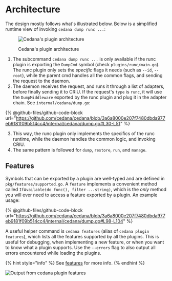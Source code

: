 # Architecture

The design mostly follows what's illustrated below. Below is a simplified runtime view of invoking `cedana dump runc ...`:

<figure><img src="https://github.com/user-attachments/assets/9e6842bd-03d1-4889-b23e-11dcbe7ea25f" alt="Cedana&#x27;s plugin architecture"><figcaption><p>Cedana's plugin architecture</p></figcaption></figure>

1. The subcommand `cedana dump runc ...` is only available if the runc plugin is exporting the `DumpCmd` symbol (check `plugins/runc/main.go`). The runc plugin only sets the _specific_ flags it needs (such as `--id`, `--root`), while the parent cmd handles all the common flags, and sending the request to the daemon.
2. The daemon receives the request, and runs it through a list of adapters, before finally sending it to CRIU. If the request's `type` is `runc`, it will use the `DumpMiddleware` exported by the runc plugin and plug it in the adapter chain. See `internal/cedana/dump.go`:

{% @github-files/github-code-block url="https://github.com/cedana/cedana/blob/3a6a8000e207f7480dbda977eb9181f09b514cc4/internal/cedana/dump.go#L30-L51" %}

3. This way, the runc plugin only implements the specifics of the runc runtime, while the daemon handles the common logic, and invoking CRIU.
4. The same pattern is followed for `dump`, `restore`, `run`, and `manage`.

## Features

Symbols that can be exported by a plugin are well-typed and are defined in `pkg/features/supported.go`. A `feature` implements a convenient method called `IfAvailable(do func(), filter ...string)`, which is the _only_ method you will ever need to access a feature exported by a plugin. An example usage:

{% @github-files/github-code-block url="https://github.com/cedana/cedana/blob/3a6a8000e207f7480dbda977eb9181f09b514cc4/internal/cedana/dump.go#L98-L104" %}

A useful helper command is `cedana features` (alias of `cedana plugin features`), which lists all the features supported by all the plugins. This is useful for debugging, when implementing a new feature, or when you want to know what a plugin supports. Use the `--errors` flag to also output all errors encountered while loading the plugins.

{% hint style="info" %}
See [features](../get-started/features.md) for more info.
{% endhint %}

![Output from cedana plugin features](https://github.com/user-attachments/assets/90578e51-c7f1-44b9-b056-dc1cbdd89785)
